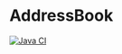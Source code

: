 # AddressBook
[![Java CI](https://github.com/KareemEH/AddressBook/actions/workflows/maven-publish.yml/badge.svg)](https://github.com/KareemEH/AddressBook/actions/workflows/maven-publish.yml)
